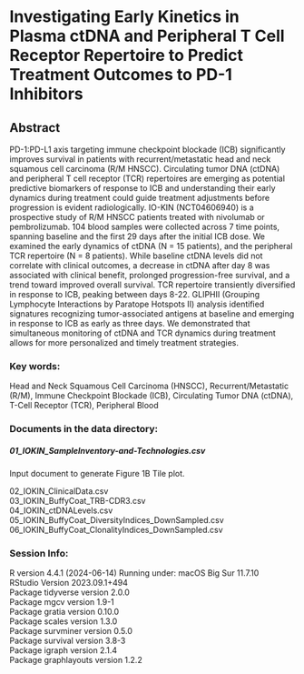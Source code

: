 # Investigating Early Kinetics in Plasma ctDNA and Peripheral T Cell Receptor Repertoire to Predict Treatment Outcomes to PD-1 Inhibitors
## Abstract
PD-1:PD-L1 axis targeting immune checkpoint blockade (ICB) significantly improves survival in patients with recurrent/metastatic head and neck squamous cell carcinoma (R/M HNSCC). Circulating tumor DNA (ctDNA) and peripheral T cell receptor (TCR) repertoires are emerging as potential predictive biomarkers of response to ICB and understanding their early dynamics during treatment could guide treatment adjustments before progression is evident radiologically. IO-KIN (NCT04606940) is a prospective study of R/M HNSCC patients treated with nivolumab or pembrolizumab. 104 blood samples were collected across 7 time points, spanning baseline and the first 29 days after the initial ICB dose. We examined the early dynamics of ctDNA (N = 15 patients), and the peripheral TCR repertoire (N = 8 patients). While baseline ctDNA levels did not correlate with clinical outcomes, a decrease in ctDNA after day 8 was associated with clinical benefit, prolonged progression-free survival, and a trend toward improved overall survival. TCR repertoire transiently diversified in response to ICB, peaking between days 8-22. GLIPHII (Grouping Lymphocyte Interactions by Paratope Hotspots II) analysis identified signatures recognizing tumor-associated antigens at baseline and emerging in response to ICB as early as three days. We demonstrated that simultaneous monitoring of ctDNA and TCR dynamics during treatment allows for more personalized and timely treatment strategies.

### Key words:
Head and Neck Squamous Cell Carcinoma (HNSCC), Recurrent/Metastatic (R/M), Immune Checkpoint Blockade (ICB), Circulating Tumor DNA (ctDNA), T-Cell Receptor (TCR), Peripheral Blood

### Documents in the data directory:
##### 01_IOKIN_SampleInventory-and-Technologies.csv <br>
Input document to generate Figure 1B Tile plot. <br>

02_IOKIN_ClinicalData.csv <br>
03_IOKIN_BuffyCoat_TRB-CDR3.csv <br>
04_IOKIN_ctDNALevels.csv <br>
05_IOKIN_BuffyCoat_DiversityIndices_DownSampled.csv <br>
06_IOKIN_BuffyCoat_ClonalityIndices_DownSampled.csv <br>

### Session Info:
R version 4.4.1 (2024-06-14) Running under: macOS Big Sur 11.7.10 <br>
RStudio Version 2023.09.1+494 <br>
Package tidyverse version 2.0.0 <br>
Package mgcv version 1.9-1 <br>
Package gratia version 0.10.0 <br>
Package scales version 1.3.0 <br> 
Package survminer version 0.5.0 <br>
Package survival version 3.8-3 <br>
Package igraph version 2.1.4 <br>
Package graphlayouts version 1.2.2

